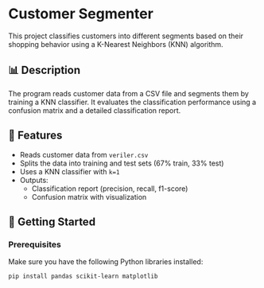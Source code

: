 # Customer Segmenter

This project classifies customers into different segments based on their shopping behavior using a K-Nearest Neighbors (KNN) algorithm.

## 📊 Description

The program reads customer data from a CSV file and segments them by training a KNN classifier. It evaluates the classification performance using a confusion matrix and a detailed classification report.

## 🧪 Features

- Reads customer data from `veriler.csv`
- Splits the data into training and test sets (67% train, 33% test)
- Uses a KNN classifier with `k=1`
- Outputs:
  - Classification report (precision, recall, f1-score)
  - Confusion matrix with visualization

## 🚀 Getting Started

### Prerequisites

Make sure you have the following Python libraries installed:

```bash
pip install pandas scikit-learn matplotlib
